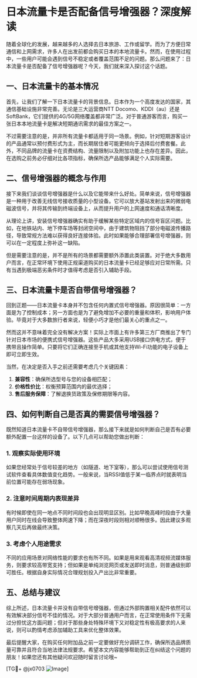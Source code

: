 # 日本流量卡是否配备信号增强器？深度解读

随着全球化的发展，越来越多的人选择去日本旅游、工作或留学。而为了方便日常通信和上网需求，许多人在出发前都会购买日本的本地流量卡。然而，在使用过程中，一些用户可能会遇到信号不稳定或者覆盖范围不足的问题。那么问题来了：日本流量卡是否配备了信号增强器呢？今天，我们就来深入探讨这个话题。

## 一、日本流量卡的基本情况

首先，让我们了解一下日本流量卡的背景信息。日本作为一个高度发达的国家，其通信基础设施非常完善。无论是三大运营商NTT Docomo、KDDI（au）还是SoftBank，它们提供的4G/5G网络覆盖都非常广泛。对于普通游客而言，购买一张日本本地流量卡是解决短期通讯需求的最佳方案之一。

不过需要注意的是，并非所有流量卡都适用于同一场景。例如，针对短期游客设计的产品通常以预付费形式为主，而长期居住者可能更倾向于选择后付费套餐。此外，不同品牌的流量卡在资费结构、流量限制以及附加功能上也存在差异。因此，在选购之前务必仔细对比各项指标，确保所选产品能够满足个人实际需要。

## 二、信号增强器的概念与作用

接下来我们谈谈信号增强器是什么以及它能带来什么好处。简单来说，信号增强器是一种用于改善无线信号接收质量的小型设备。它可以放大基站发射出来的微弱电磁波信号，并将其传输到终端设备上，从而提升用户的上网速度和通话清晰度。

从理论上讲，安装信号增强器确实有助于缓解某些特定区域内的信号盲区问题。比如，在地铁站内、地下停车场等封闭空间中，由于建筑物阻挡了部分电磁波传播路径，导致常规方法难以获得良好连接体验。此时如果能够合理部署信号增强器，则可以在一定程度上弥补这一缺陷。

但是需要注意的是，并不是所有的场景都需要额外添置此类装置。对于绝大多数用户而言，在正常环境下使用正规渠道购买的日本流量卡已经足够应对日常所需。只有当遇到极端恶劣条件时才值得考虑是否引入辅助手段。

## 三、日本流量卡是否自带信号增强器？

回到正题——日本流量卡本身并不包含任何内置式信号增强器。原因很简单：一方面是为了控制成本；另一方面也是为了避免增加不必要的重量和体积，影响用户体验。毕竟对于大多数旅行者来说，轻便小巧才是他们最关心的重点之一。

然而这并不意味着完全没有解决方案！实际上市面上有许多第三方厂商推出了专门针对日本市场的便携式信号增强器。这些产品大多采用USB接口供电方式，便于携带且操作简单。只要将它们正确连接至手机或其他支持Wi-Fi功能的电子设备上即可立即生效。

当然，在决定是否入手之前还需要考虑几个关键因素：
1. **兼容性**：确保所选型号与您的设备相匹配；
2. **价格性价比**：权衡预算范围内的最优选择；
3. **售后服务保障**：了解退换货政策及保修期限等内容。

## 四、如何判断自己是否真的需要信号增强器？

既然知道日本流量卡不自带信号增强器，那么接下来就是如何判断自己是否有必要额外配置一台这样的设备了。以下几点可以帮助您做出判断：

### 1. 观察实际使用环境
如果您经常处于信号较差的地方（如隧道、地下室等），那么可以尝试使用信号测试软件查看具体数值变化趋势。一般来说，当RSSI值低于某一临界点时就表明当前位置可能存在弱场现象。

### 2. 注意时间周期内表现差异
有时候即使在同一地点不同时间段也会出现明显区别。比如早晚高峰时段由于大量用户同时在线会导致整体网速下降；而在深夜时段则相对顺畅很多。因此建议多观察几天后再做最终决策。

### 3. 考虑个人用途需求
不同的应用场景对网络性能的要求也有所不同。如果是用来观看高清视频流媒体服务，则要求较高带宽支持；但如果是单纯浏览网页或发送即时消息，则普通级别即可胜任。根据自身实际情况合理规划投入产出比非常重要。

## 五、总结与建议

综上所述，日本流量卡并没有自带信号增强器，但通过外部购置相关配件依然可以有效解决部分信号不佳的情况。对于大部分普通用户而言，在正常使用条件下无需过分担忧这方面问题；但对于那些身处特殊环境下又对稳定性有极高要求的人来说，则可以酌情考虑添加辅助工具来优化整体效果。

最后提醒大家，在购买任何附加品之前一定要做好充分调研工作，确保所选品牌质量可靠并且符合当地法律法规要求。希望本文内容能够帮助到正在纠结这个问题的朋友！如果您还有其他疑问欢迎随时留言讨论哦~

[TG💪+ @jx0703 ![Image](https://github.com/user-attachments/assets/dbca1d08-cadb-493c-b0ec-ad6f7a83f270)]